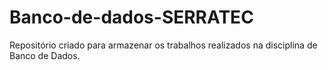 # Banco-de-dados-SERRATEC
Repositório criado para armazenar os trabalhos realizados na disciplina de Banco de Dados.
